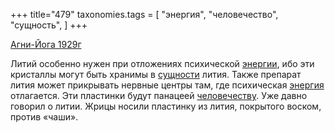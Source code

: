 +++
title="479"
taxonomies.tags = [
 "энергия",
 "человечество",
 "сущность",
]
+++

[Агни-Йога 1929г](/agni/1929)

Литий особенно нужен при отложениях психической [энергии](/tags/[энергия](/tags/энергия)), ибо эти кристаллы могут быть хранимы в [сущности](/tags/сущность) лития. Также препарат лития может прикрывать нервные центры там, где психическая [энергия](/tags/энергия) отлагается. Эти пластинки будут панацеей [человечеству](/tags/человечество). Уже давно говорил о литии. Жрицы носили пластинку из лития, покрытого воском, против «чаши».